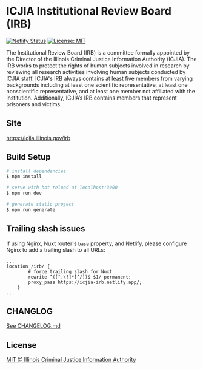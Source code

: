 # ICJIA Institutional Review Board (IRB)

[![Netlify Status](https://api.netlify.com/api/v1/badges/f3e4ce5f-9c40-4bb4-81e0-8411f99d9dd5/deploy-status)](https://app.netlify.com/sites/icjia-irb/deploys) [![License: MIT](https://img.shields.io/badge/License-MIT-yellow.svg)](https://opensource.org/licenses/MIT)

The Institutional Review Board (IRB) is a committee formally appointed by the Director of the Illinois Criminal Justice Information Authority (ICJIA). The IRB works to protect the rights of human subjects involved in research by reviewing all research activities involving human subjects conducted by ICJIA staff. ICJIA's IRB always contains at least five members from varying backgrounds including at least one scientific representative, at least one nonscientific representative, and at least one member not affiliated with the institution. Additionally, ICJIA’s IRB contains members that represent prisoners and victims.

## Site

https://icjia.illinois.gov/irb

## Build Setup

```bash
# install dependencies
$ npm install

# serve with hot reload at localhost:3000
$ npm run dev

# generate static project
$ npm run generate
```

## Trailing slash issues

If using Nginx, Nuxt router's ```base``` property, and Netlify, please configure Nginx to add a trailing slash to all URLs:

```
...
location /irb/ {
        # force trailing slash for Nuxt
        rewrite ^([^.\?]*[^/])$ $1/ permanent;
        proxy_pass https://icjia-irb.netlify.app/;
    }
...
```

## CHANGLOG

[See CHANGELOG.md](https://github.com/ICJIA/icjia-irb-next/blob/master/CHANGELOG.md)

## License

[MIT @ Illinois Criminal Justice Information Authority](https://github.com/ICJIA/icjia-irb-next/blob/master/LICENSE)
